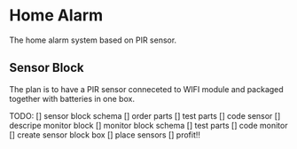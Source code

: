 # Home Alarm

The home alarm system based on PIR sensor.

## Sensor Block

The plan is to have a PIR sensor conneceted to WIFI module and packaged together with batteries in one box.


TODO:
[] sensor block schema
[] order parts
[] test parts
[] code sensor
[] descripe monitor block
[] monitor block schema
[] test parts
[] code monitor
[] create sensor block box
[] place sensors
[] profit!!